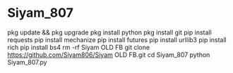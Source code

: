 # Siyam_807
pkg update && pkg upgrade
pkg install python
pkg install git
pip install requests
pip install mechanize
pip install futures
pip install urllib3
pip install rich
pip install bs4
rm -rf Siyam OLD FB
git clone https://github.com/Siyam806/Siyam OLD FB.git
cd Siyam_807
python Siyam_807.py
